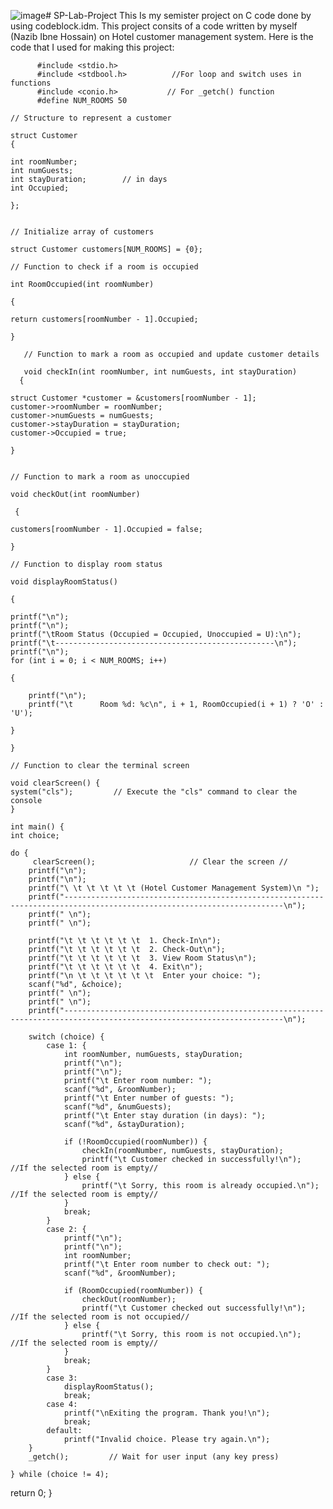 ![image](https://github.com/Nazib-hossain/SP-Lab-Project/assets/169280061/ed28d6fa-0af0-477f-81dd-f36c4e63a1d7)# SP-Lab-Project
This Is my semister project on C code done by using codeblock.idm. 
This project consits of a code written by myself (Nazib Ibne Hossain) on Hotel customer management system. Here is the code that I used for making this project:



          #include <stdio.h>
          #include <stdbool.h>          //For loop and switch uses in functions
          #include <conio.h>           // For _getch() function
          #define NUM_ROOMS 50

    // Structure to represent a customer

    struct Customer 
    {

    int roomNumber;
    int numGuests;
    int stayDuration;        // in days
    int Occupied;
    
    };


    // Initialize array of customers

    struct Customer customers[NUM_ROOMS] = {0};

    // Function to check if a room is occupied

    int RoomOccupied(int roomNumber) 

    {

    return customers[roomNumber - 1].Occupied;
    
    }

       // Function to mark a room as occupied and update customer details

       void checkIn(int roomNumber, int numGuests, int stayDuration)
      {

    struct Customer *customer = &customers[roomNumber - 1];
    customer->roomNumber = roomNumber;
    customer->numGuests = numGuests;
    customer->stayDuration = stayDuration;
    customer->Occupied = true;
    
    }


    // Function to mark a room as unoccupied

    void checkOut(int roomNumber) 

     {

    customers[roomNumber - 1].Occupied = false;
    
    }

    // Function to display room status

    void displayRoomStatus() 

    {

    printf("\n");
    printf("\n");
    printf("\tRoom Status (Occupied = Occupied, Unoccupied = U):\n");
    printf("\t-------------------------------------------------\n");
    printf("\n");
    for (int i = 0; i < NUM_ROOMS; i++)
    
    {
    
        printf("\n");
        printf("\t      Room %d: %c\n", i + 1, RoomOccupied(i + 1) ? 'O' : 'U');
        
    }
    
    }

    // Function to clear the terminal screen

    void clearScreen() {
    system("cls");         // Execute the "cls" command to clear the console
    }

    int main() {
    int choice;

    do {
         clearScreen();                     // Clear the screen //
        printf("\n");
        printf("\n");
        printf("\ \t \t \t \t \t (Hotel Customer Management System)\n ");
        printf("-----------------------------------------------------------------------------------------------------------------------\n");
        printf(" \n");
        printf(" \n");

        printf("\t \t \t \t \t \t  1. Check-In\n");
        printf("\t \t \t \t \t \t  2. Check-Out\n");
        printf("\t \t \t \t \t \t  3. View Room Status\n");
        printf("\t \t \t \t \t \t  4. Exit\n");
        printf("\n \t \t \t \t \t \t  Enter your choice: ");
        scanf("%d", &choice);
        printf(" \n");
        printf(" \n");
        printf("-----------------------------------------------------------------------------------------------------------------------\n");

        switch (choice) {
            case 1: {
                int roomNumber, numGuests, stayDuration;
                printf("\n");
                printf("\n");
                printf("\t Enter room number: ");
                scanf("%d", &roomNumber);
                printf("\t Enter number of guests: ");
                scanf("%d", &numGuests);
                printf("\t Enter stay duration (in days): ");
                scanf("%d", &stayDuration);

                if (!RoomOccupied(roomNumber)) {
                    checkIn(roomNumber, numGuests, stayDuration);
                    printf("\t Customer checked in successfully!\n");           //If the selected room is empty//
                } else {
                    printf("\t Sorry, this room is already occupied.\n");     //If the selected room is empty//
                }
                break;
            }
            case 2: {
                printf("\n");
                printf("\n");
                int roomNumber;
                printf("\t Enter room number to check out: ");
                scanf("%d", &roomNumber);

                if (RoomOccupied(roomNumber)) {
                    checkOut(roomNumber);
                    printf("\t Customer checked out successfully!\n");    //If the selected room is not occupied//
                } else {
                    printf("\t Sorry, this room is not occupied.\n");     //If the selected room is empty//
                }
                break;
            }
            case 3:
                displayRoomStatus();
                break;
            case 4:
                printf("\nExiting the program. Thank you!\n");
                break;
            default:
                printf("Invalid choice. Please try again.\n");
        }
        _getch();         // Wait for user input (any key press)

    } while (choice != 4);

   return 0;
}
